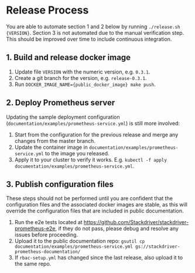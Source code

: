 # Release Process

You are able to automate section 1 and 2 below by running `./release.sh {VERSION}`. Section 3 is not automated due to the manual verification step. This should be improved over time to include continuous integration.

## 1. Build and release docker image

1.  Update file `VERSION` with the numeric version, e.g. `0.3.1`.
1.  Create a git branch for the version, e.g. `release-0.3.1`.
1.  Run `DOCKER_IMAGE_NAME={public_docker_image} make push`.

## 2. Deploy Prometheus server

Updating the sample deployment configuration (`documentation/examples/prometheus-service.yml`) is still more involved:

1.  Start from the configuration for the previous release and merge any changes from the master branch.
1.  Update the container image in `documentation/examples/prometheus-service.yml` to the image you released.
1.  Apply it to your cluster to verify it works. E.g. `kubectl -f apply documentation/examples/prometheus-service.yml`.

## 3. Publish configuration files

These steps should not be performed until you are confident that the configuration files and the associated docker images are stable, as this will override the configuration files that are included in public documentation.

1.  Run the e2e tests located at https://github.com/Stackdriver/stackdriver-prometheus-e2e, if they do not pass, please debug and resolve any issues before proceeding.
1.  Upload it to the public documentation repo: `gsutil cp documentation/examples/prometheus-service.yml gs://stackdriver-prometheus-documentation/`
1.  If `rbac-setup.yml` has changed since the last release, also upload it to the same repo.
